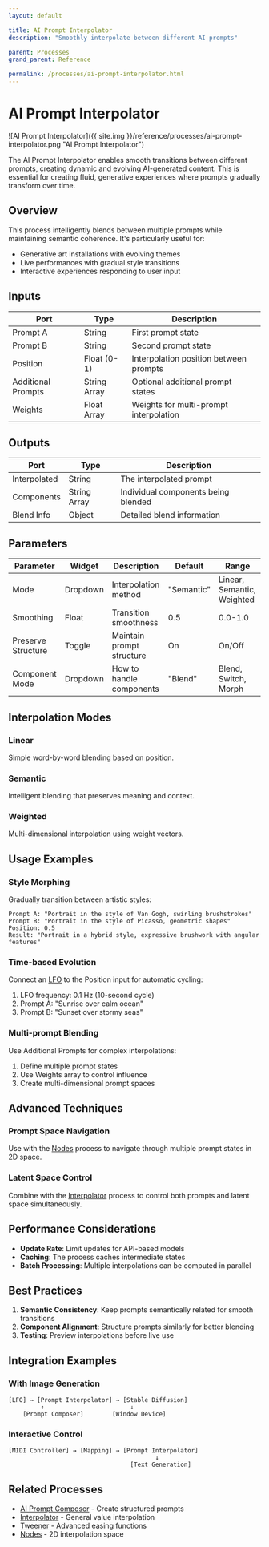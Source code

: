 ```yaml
---
layout: default

title: AI Prompt Interpolator
description: "Smoothly interpolate between different AI prompts"

parent: Processes
grand_parent: Reference

permalink: /processes/ai-prompt-interpolator.html
---
```

# AI Prompt Interpolator

![AI Prompt Interpolator]({{ site.img }}/reference/processes/ai-prompt-interpolator.png "AI Prompt Interpolator")

The AI Prompt Interpolator enables smooth transitions between different prompts, creating dynamic and evolving AI-generated content. This is essential for creating fluid, generative experiences where prompts gradually transform over time.

## Overview

This process intelligently blends between multiple prompts while maintaining semantic coherence. It's particularly useful for:
- Generative art installations with evolving themes
- Live performances with gradual style transitions
- Interactive experiences responding to user input

## Inputs

| Port | Type | Description |
|------|------|-------------|
| Prompt A | String | First prompt state |
| Prompt B | String | Second prompt state |
| Position | Float (0-1) | Interpolation position between prompts |
| Additional Prompts | String Array | Optional additional prompt states |
| Weights | Float Array | Weights for multi-prompt interpolation |

## Outputs

| Port | Type | Description |
|------|------|-------------|
| Interpolated | String | The interpolated prompt |
| Components | String Array | Individual components being blended |
| Blend Info | Object | Detailed blend information |

## Parameters

| Parameter | Widget | Description | Default | Range |
|-----------|--------|-------------|---------|-------|
| Mode | Dropdown | Interpolation method | "Semantic" | Linear, Semantic, Weighted |
| Smoothing | Float | Transition smoothness | 0.5 | 0.0-1.0 |
| Preserve Structure | Toggle | Maintain prompt structure | On | On/Off |
| Component Mode | Dropdown | How to handle components | "Blend" | Blend, Switch, Morph |

## Interpolation Modes

### Linear
Simple word-by-word blending based on position.

### Semantic
Intelligent blending that preserves meaning and context.

### Weighted
Multi-dimensional interpolation using weight vectors.

## Usage Examples

### Style Morphing

Gradually transition between artistic styles:

```
Prompt A: "Portrait in the style of Van Gogh, swirling brushstrokes"
Prompt B: "Portrait in the style of Picasso, geometric shapes"
Position: 0.5
Result: "Portrait in a hybrid style, expressive brushwork with angular features"
```

### Time-based Evolution

Connect an [LFO](/processes/lfo.html) to the Position input for automatic cycling:

1. LFO frequency: 0.1 Hz (10-second cycle)
2. Prompt A: "Sunrise over calm ocean"
3. Prompt B: "Sunset over stormy seas"

### Multi-prompt Blending

Use Additional Prompts for complex interpolations:

1. Define multiple prompt states
2. Use Weights array to control influence
3. Create multi-dimensional prompt spaces

## Advanced Techniques

### Prompt Space Navigation

Use with the [Nodes](/processes/nodes.html) process to navigate through multiple prompt states in 2D space.

### Latent Space Control

Combine with the [Interpolator](/processes/interpolator.html) process to control both prompts and latent space simultaneously.

## Performance Considerations

- **Update Rate**: Limit updates for API-based models
- **Caching**: The process caches intermediate states
- **Batch Processing**: Multiple interpolations can be computed in parallel

## Best Practices

1. **Semantic Consistency**: Keep prompts semantically related for smooth transitions
2. **Component Alignment**: Structure prompts similarly for better blending
3. **Testing**: Preview interpolations before live use

## Integration Examples

### With Image Generation

```
[LFO] → [Prompt Interpolator] → [Stable Diffusion]
         ↑                        ↓
    [Prompt Composer]        [Window Device]
```

### Interactive Control

```
[MIDI Controller] → [Mapping] → [Prompt Interpolator]
                                         ↓
                                  [Text Generation]
```

## Related Processes

- [AI Prompt Composer](/processes/ai-prompt-composer.html) - Create structured prompts
- [Interpolator](/processes/interpolator.html) - General value interpolation
- [Tweener](/processes/tweener.html) - Advanced easing functions
- [Nodes](/processes/nodes.html) - 2D interpolation space